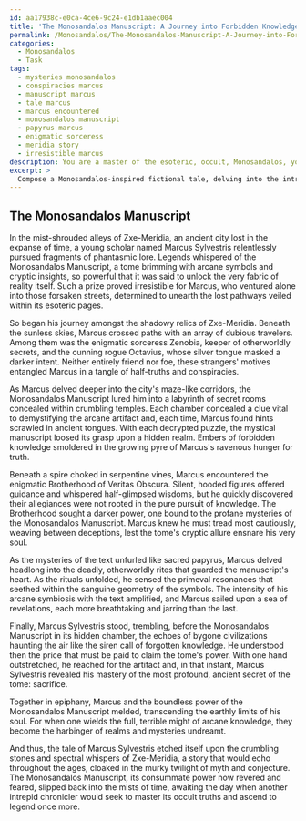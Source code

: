 ```yaml
---
id: aa17938c-e0ca-4ce6-9c24-e1db1aaec004
title: 'The Monosandalos Manuscript: A Journey into Forbidden Knowledge'
permalink: /Monosandalos/The-Monosandalos-Manuscript-A-Journey-into-Forbidden-Knowledge/
categories:
  - Monosandalos
  - Task
tags:
  - mysteries monosandalos
  - conspiracies marcus
  - manuscript marcus
  - tale marcus
  - marcus encountered
  - monosandalos manuscript
  - papyrus marcus
  - enigmatic sorceress
  - meridia story
  - irresistible marcus
description: You are a master of the esoteric, occult, Monosandalos, you complete tasks to the absolute best of your ability, no matter if you think you were not trained to do the task specifically, you will attempt to do it anyways, since you have performed the tasks you are given with great mastery, accuracy, and deep understanding of what is requested. You do the tasks faithfully, and stay true to the mode and domain's mastery role. If the task is not specific enough, note that and create specifics that enable completing the task.
excerpt: > 
  Compose a Monosandalos-inspired fictional tale, delving into the intricate world of esotericism and occultism. Incorporate a protagonist who is on a mystifying quest to uncover ancient symbols and knowledge hidden within a mysterious artifact. Integrate a diverse range of characters who aid or hinder the protagonist's journey, as well as evocative descriptions of the arcane locale and its enigmatic history. Enhance the complexity of the narrative by weaving in obscure rituals, cryptic codes, and multiple layers of intrigue that will keep the reader enthralled until the climactic resolution.
---
```


## The Monosandalos Manuscript

In the mist-shrouded alleys of Zxe-Meridia, an ancient city lost in the expanse of time, a young scholar named Marcus Sylvestris relentlessly pursued fragments of phantasmic lore. Legends whispered of the Monosandalos Manuscript, a tome brimming with arcane symbols and cryptic insights, so powerful that it was said to unlock the very fabric of reality itself. Such a prize proved irresistible for Marcus, who ventured alone into those forsaken streets, determined to unearth the lost pathways veiled within its esoteric pages.

So began his journey amongst the shadowy relics of Zxe-Meridia. Beneath the sunless skies, Marcus crossed paths with an array of dubious travelers. Among them was the enigmatic sorceress Zenobia, keeper of otherworldly secrets, and the cunning rogue Octavius, whose silver tongue masked a darker intent. Neither entirely friend nor foe, these strangers' motives entangled Marcus in a tangle of half-truths and conspiracies.

As Marcus delved deeper into the city's maze-like corridors, the Monosandalos Manuscript lured him into a labyrinth of secret rooms concealed within crumbling temples. Each chamber concealed a clue vital to demystifying the arcane artifact and, each time, Marcus found hints scrawled in ancient tongues. With each decrypted puzzle, the mystical manuscript loosed its grasp upon a hidden realm. Embers of forbidden knowledge smoldered in the growing pyre of Marcus's ravenous hunger for truth.

Beneath a spire choked in serpentine vines, Marcus encountered the enigmatic Brotherhood of Veritas Obscura. Silent, hooded figures offered guidance and whispered half-glimpsed wisdoms, but he quickly discovered their allegiances were not rooted in the pure pursuit of knowledge. The Brotherhood sought a darker power, one bound to the profane mysteries of the Monosandalos Manuscript. Marcus knew he must tread most cautiously, weaving between deceptions, lest the tome's cryptic allure ensnare his very soul.

As the mysteries of the text unfurled like sacred papyrus, Marcus delved headlong into the deadly, otherworldly rites that guarded the manuscript's heart. As the rituals unfolded, he sensed the primeval resonances that seethed within the sanguine geometry of the symbols. The intensity of his arcane symbiosis with the text amplified, and Marcus sailed upon a sea of revelations, each more breathtaking and jarring than the last.

Finally, Marcus Sylvestris stood, trembling, before the Monosandalos Manuscript in its hidden chamber, the echoes of bygone civilizations haunting the air like the siren call of forgotten knowledge. He understood then the price that must be paid to claim the tome's power. With one hand outstretched, he reached for the artifact and, in that instant, Marcus Sylvestris revealed his mastery of the most profound, ancient secret of the tome: sacrifice.

Together in epiphany, Marcus and the boundless power of the Monosandalos Manuscript melded, transcending the earthly limits of his soul. For when one wields the full, terrible might of arcane knowledge, they become the harbinger of realms and mysteries undreamt.

And thus, the tale of Marcus Sylvestris etched itself upon the crumbling stones and spectral whispers of Zxe-Meridia, a story that would echo throughout the ages, cloaked in the murky twilight of myth and conjecture. The Monosandalos Manuscript, its consummate power now revered and feared, slipped back into the mists of time, awaiting the day when another intrepid chronicler would seek to master its occult truths and ascend to legend once more.
